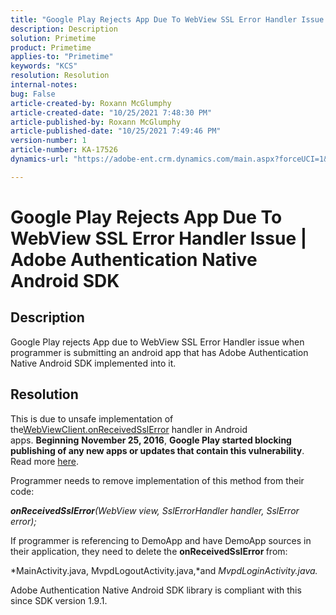 ```yaml
---
title: "Google Play Rejects App Due To WebView SSL Error Handler Issue | Adobe Authentication Native Android SDK"
description: Description
solution: Primetime
product: Primetime
applies-to: "Primetime"
keywords: "KCS"
resolution: Resolution
internal-notes: 
bug: False
article-created-by: Roxann McGlumphy
article-created-date: "10/25/2021 7:48:30 PM"
article-published-by: Roxann McGlumphy
article-published-date: "10/25/2021 7:49:46 PM"
version-number: 1
article-number: KA-17526
dynamics-url: "https://adobe-ent.crm.dynamics.com/main.aspx?forceUCI=1&pagetype=entityrecord&etn=knowledgearticle&id=cd131085-cc35-ec11-b6e6-000d3a3485ea"

---
```

# Google Play Rejects App Due To WebView SSL Error Handler Issue | Adobe Authentication Native Android SDK

## Description

Google Play rejects App due to WebView SSL Error Handler issue when programmer is submitting an android app that has Adobe Authentication Native Android SDK implemented into it.

## Resolution


This is due to unsafe implementation of the[WebViewClient.onReceivedSslError](https://developer.android.com/reference/android/webkit/WebViewClient.html#onReceivedSslError%28android.webkit.WebView,%20android.webkit.SslErrorHandler,%20android.net.http.SslError%29) handler in Android apps. <b>Beginning</b> <b>November 25, 2016</b>, <b>Google Play started blocking publishing of any new apps or updates that contain this vulnerability</b>. Read more [here](https://support.google.com/faqs/answer/7071387?hl=en).

Programmer needs to remove implementation of this method from their code:

<b>*onReceivedSslError</b>(WebView view, SslErrorHandler handler, SslError error);*

If programmer is referencing to DemoApp and have DemoApp sources in their application, they need to delete the <b>onReceivedSslError </b>from:

*MainActivity.java, MvpdLogoutActivity.java,*and *MvpdLoginActivity.java.*

Adobe Authentication Native Android SDK library is compliant with this since SDK version 1.9.1.
